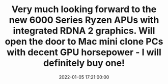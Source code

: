 ---
layout: tweet
title: "Very much looking forward to the new 6000 Series Ryzen APUs with integrated RDNA 2 graphics. Will open the door to Mac mini clone PCs with decent GPU horsepower - I will definitely buy one!"
date: '2022-01-05 17:21:00:00'
tweetId: 1478673078213386244
tags: [Consumer Tech, Tweets]
---